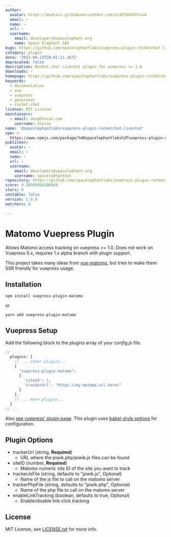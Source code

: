 ```yaml
---
author:
  avatar: https://avatars.githubusercontent.com/u/45766545?v=4
  email: ~
  name: ~
  url: ~
  username:
    email: developers@spacelephant.org
    name: Space Elephant SAS
bugs: https://github.com/spacelephantlabs/vuepress-plugin-rocketchat-livechat/issues
category: plugin
date: '2021-04-23T20:01:11.167Z'
deprecated: false
description: Rocket.chat Livechat plugin for vuepress >= 1.0
downloads: ~
homepage: https://github.com/spacelephantlabs/vuepress-plugin-rocketchat-livechat/
keywords:
  - documentation
  - vue
  - vuepress
  - generator
  - rocket.chat
license: MIT License
maintainers:
  - email: dev@dlecan.com
    username: dlecan
name: '@spacelephantlabs/vuepress-plugin-rocketchat-livechat'
npm: >-
  https://www.npmjs.com/package/%40spacelephantlabs%2Fvuepress-plugin-rocketchat-livechat
publisher:
  avatar: ~
  email: ~
  name: ~
  url: ~
  username:
    email: developers@spacelephant.org
    username: spacelephantbot
repository: https://github.com/spacelephantlabs/vuepress-plugin-rocketchat-livechat
score: 0.38305984206944
stars: 0
unstable: false
version: 1.0.0
watchers: 0

---
```


# Matomo Vuepress Plugin

Allows Matomo access tracking on vuepress >= 1.0. Does not work on
Vuepress 0.x, requires 1.x alpha branch with plugin support.

This project takes many ideas from
[vue-matomo](https://github.com/AmazingDreams/vue-matomo/), but tries
to make them SSR friendly for vuepress usage.

## Installation

```
npm install vuepress-plugin-matomo
```

or 

```
yarn add vuepress-plugin-matomo
```

## Vuepress Setup

Add the following block to the plugins array of your *config.js* file.

```js
// ...
  plugins: [
    // ... other plugins...
    [
      "vuepress-plugin-matomo":
      {
        'siteId': 1,
        'trackerUrl': "https://my.matomo.url.here/"
      }
    ],
    // ... more plugins...
  ]
// ...
```

Also [see vuepress' plugin page](https://vuepress.vuejs.org/plugin/using-a-plugin.html). This plugin uses [babel-style options](https://vuepress.vuejs.org/plugin/using-a-plugin.html#plugin-options) for configuration.

## Plugin Options

* trackerUrl (string, **Required**)
    * URL where the piwik.php/piwik.js files can be found
* siteID (number, **Required**)
    * Matomo numeric site ID of the site you want to track
* trackerJsFile (string, defaults to "piwik.js", Optional)
    * Name of the js file to call on the matomo server
* trackerPhpFile (string, defaults to "piwik.php", Optional)
    * Name of the php file to call on the matomo server
* enableLinkTracking (boolean, defaults to true, Optional)
    * Enable/disable link click tracking
    
## License

MIT License, see [LICENSE.txt](LICENSE.txt) for more info.
